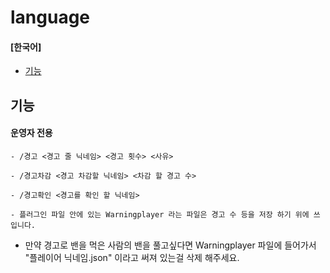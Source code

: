 # language

#### [한국어]
- [기능](#기능)

## 기능

#### 운영자 전용
```
- /경고 <경고 줄 닉네임> <경고 횟수> <사유>
```
```
- /경고차감 <경고 차감할 닉네임> <차감 할 경고 수>
```
```
- /경고확인 <경고를 확인 할 닉네임>
```
```
- 플러그인 파일 안에 있는 Warningplayer 라는 파일은 경고 수 등을 저장 하기 위에 쓰입니다.
```
- 만약 경고로 밴을 먹은 사람의 밴을 풀고싶다면 Warningplayer 파일에 들어가서 "플레이어 닉네임.json" 이라고 써져 있는걸 삭제 해주세요.
